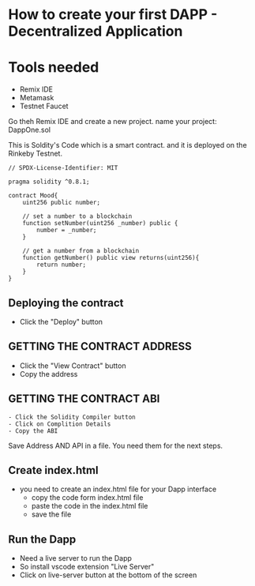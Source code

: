 # How to create your first DAPP - Decentralized Application

# Tools needed

- Remix IDE
- Metamask
- Testnet Faucet

Go theh Remix IDE and create a new project.
name your project: DappOne.sol

This is Soldity's Code which is a smart contract. and it is deployed on the Rinkeby Testnet.

```
// SPDX-License-Identifier: MIT

pragma solidity ^0.8.1;

contract Mood{
    uint256 public number;

    // set a number to a blockchain
    function setNumber(uint256 _number) public {
        number = _number;
    }

    // get a number from a blockchain
    function getNumber() public view returns(uint256){
        return number;
    }
}

```

## Deploying the contract

- Click the "Deploy" button

## GETTING THE CONTRACT ADDRESS

- Click the "View Contract" button
- Copy the address

## GETTING THE CONTRACT ABI

    - Click the Solidity Compiler button
    - Click on Complition Details
    - Copy the ABI

Save Address AND API in a file. You need them for the next steps.

## Create index.html

- you need to create an index.html file for your Dapp interface
  - copy the code form index.html file
  - paste the code in the index.html file
  - save the file

## Run the Dapp

- Need a live server to run the Dapp
- So install vscode extension "Live Server"
- Click on live-server button at the bottom of the screen
